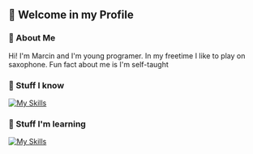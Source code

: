 ## 👋 Welcome in my Profile

### 📖 About Me
Hi! I'm Marcin and I'm young programer. In my freetime I like to play on saxophone. Fun fact about me is I'm self-taught

### 🔨 Stuff I know
[![My Skills](https://skillicons.dev/icons?i=html,css,python,git,github&perline=3)](https://skillicons.dev) 

### 🔧 Stuff I'm learning
[![My Skills](https://skillicons.dev/icons?i=django,js,mysql&perline=3)](https://skillicons.dev)
